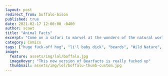 ```yaml
---
layout: post
redirect_from: buffalo-bison
published: true
date: 2021-02-17 12:00:00 -0400
author: scawt
title: "Animal Facts"
excerpt: "Come on a safari to marvel at the wonders of the natural world! Or, I guess, like, one specific wonder! Wow! Holy shit am I marvelling!"
category: Comics
tags: ["huge fuck-off hog", "li'l baby dick", "beards", "Wild Nature", "natural wonders", "nature", "majestic creatures", "anatomy", "Dick Pics", "Dicks", "Big Dick Victor", "WHAT THAT DICK DO", "buffalo", "bison", "Did you know?", "handy guides", "penis lol"]  
image:
  feature: assets/img/lol/boffalu.jpg
  imageHover: "This new version of Bearfacts is really fucked up"
  thumbnail: assets/img/lol/boffalu-thumb-custom.jpg
---
```


